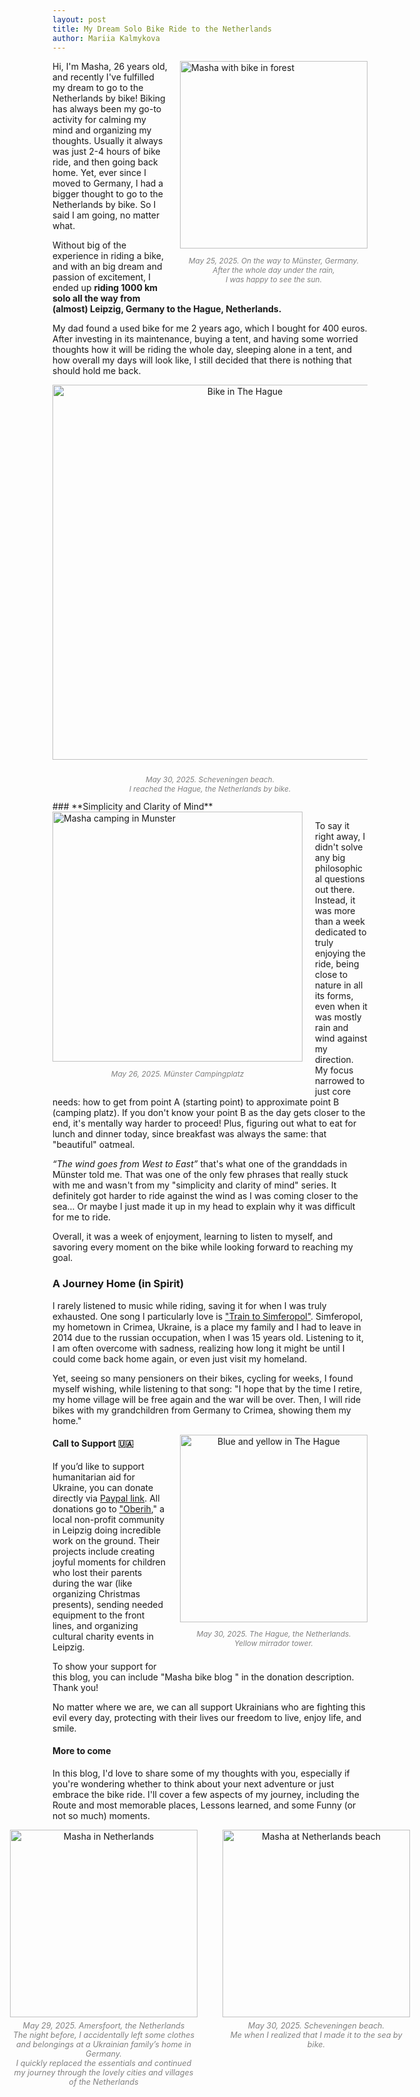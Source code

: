 ```yaml
---
layout: post
title: My Dream Solo Bike Ride to the Netherlands
author: Mariia Kalmykova
---
```


<div style="float:right; margin-left:20px; margin-bottom:10px;">
    <img src="/assets/masha_bike_forest.png" alt="Masha with bike in forest" width="300"/>
<p align="center" style="font-size:0.85em; color:gray;">
    <em>May 25, 2025. On the way to Münster, Germany.<br>
        After the whole day under the rain,<br>
         I was happy to see the sun.</em>
</p>
</div>

Hi, I'm Masha, 26 years old, and recently I've fulfilled my dream to go to the Netherlands by bike!
Biking has always been my go-to activity for calming my mind and organizing my thoughts.
Usually it always was just 2-4 hours of bike ride, and then going back home.
Yet, ever since I moved to Germany, I had a bigger thought to go to the Netherlands by bike.
So I said I am going, no matter what.

Without big of the experience in riding a bike, and with an big dream and passion of excitement, I ended up **riding 1000 km solo all the way from (almost) Leipzig, Germany to the Hague, Netherlands.**

My dad found a used bike for me 2 years ago, which I bought for 400 euros. After investing in its maintenance, buying a tent, and having some worried thoughts how it will be riding the whole day, sleeping alone in a tent, and how overall my days will look like, I still decided that there is nothing that should hold me back.

<p align="center">
    <img src="/assets/bike_in_Haague_edited.png" alt="Bike in The Hague" width="600" style="margin-bottom:10px;"/>
</p>
<p align="center" style="font-size:0.85em; color:gray;">
    <em>May 30, 2025. Scheveningen beach.<br>
    I reached the Hague, the Netherlands by bike.</em>
</p>
### **Simplicity and Clarity of Mind**

<div style="float:left; margin-right:20px; margin-bottom:10px;">
    <img src="/assets/camping_munster_edited.png" alt="Masha camping in Munster" width="400"/>
<p align="center" style="font-size:0.85em; color:gray;">
    <em>May 26, 2025. Münster Campingplatz</em>
    </p>
    </div>

To say it right away, I didn't solve any big philosophical questions out there. Instead, it was more than a week dedicated to truly enjoying the ride, being close to nature in all its forms, even when it was mostly rain and wind against my direction.
My focus narrowed to just core needs: how to get from point A (starting point) to approximate point B (camping platz). If you don't know your point B as the day gets closer to the end, it's mentally way harder to proceed! Plus, figuring out what to eat for lunch and dinner today, since breakfast was always the same: that "beautiful" oatmeal.

*“The wind goes from West to East”* that's what one of the granddads in Münster told me. That was one of the only few phrases that really stuck with me and wasn't from my "simplicity and clarity of mind" series. It definitely got harder to ride against the wind as I was coming closer to the sea... Or maybe I just made it up in my head to explain why it was difficult for me to ride.

Overall, it was a week of enjoyment, learning to listen to myself, and savoring every moment on the bike while looking forward to reaching my goal.

### **A Journey Home (in Spirit)**

I rarely listened to music while riding, saving it for when I was truly exhausted. One song I particularly love is ["Train to Simferopol"](https://www.youtube.com/watch?v=fYLpPg7DVZ4&list=RDfYLpPg7DVZ4&start_radio=1&ab_channel=Ukra%D1%97ner). Simferopol, my hometown in Crimea, Ukraine, is a place my family and I had to leave in 2014 due to the russian occupation, when I was 15 years old. Listening to it, I am often overcome with sadness, realizing how long it might be until I could come back home again, or even just visit my homeland.

Yet, seeing so many pensioners on their bikes, cycling for weeks, I found myself wishing, while listening to that song: "I hope that by the time I retire, my home village will be free again and the war will be over. Then, I will ride bikes with my grandchildren from Germany to Crimea, showing them my home."

<div style="float:right; margin-left:20px; margin-bottom:10px; text-align:center;">
    <img src="/assets/blue_yellow.png" alt="Blue and yellow in The Hague" width="300"/>
    <p align="center" style="font-size:0.85em; color:gray;">
       <em>May 30, 2025. The Hague, the Netherlands.<br>
         Yellow mirrador tower.</em>
           </p>
         </div>

#### **Call to Support 🇺🇦**

If you’d like to support humanitarian aid for Ukraine, you can donate directly via [Paypal link](https://paypal.me/ugloberih?country.x=DE&locale.x=de_D). All donations go to ["Oberih](https://m.facebook.com/p/Ukrainische-Gemeinschaft-Leipzig-Oberih-61555125334070/)," a local non-profit community in Leipzig doing incredible work on the ground. Their projects include creating joyful moments for children who lost their parents during the war (like organizing Christmas presents), sending needed equipment to the front lines, and organizing cultural charity events in Leipzig.

To show your support for this blog, you can include "Masha bike blog " in the donation description. Thank you!

No matter where we are, we can all support Ukrainians who are fighting this evil every day, protecting with their lives our freedom to live, enjoy life, and smile.

#### **More to come**

In this blog, I'd love to share some of my thoughts with you, especially if you're wondering whether to think about your next adventure or just embrace the bike ride. I'll cover a few aspects of my journey, including the Route and most memorable places, Lessons learned, and some Funny (or not so much) moments.

<div style="display: flex; gap: 40px; margin-bottom: 20px; justify-content: center;">
    <div style="flex: 1; text-align: center;">
        <img src="/assets/masha_netherlands.png" alt="Masha in Netherlands" width="300"/>
        <div style="font-size:0.9em; color:gray; margin-top:6px;">
            <em>May 29, 2025. Amersfoort, the Netherlands<br>
            The night before, I accidentally left some clothes and belongings
            at a Ukrainian family’s home in Germany.<br>
            I quickly replaced the essentials and continued my journey through
            the lovely cities and villages of the Netherlands</em>
        </div>
    </div>
    <div style="flex: 1; text-align: center;">
        <img src="/assets/masha_netherlands_beach.png" alt="Masha at Netherlands beach" width="300"/>
        <div style="font-size:0.9em; color:gray; margin-top:6px;">
            <em>May 30, 2025. Scheveningen beach.<br>
            Me when I realized that I made it to the sea by bike.</em>
        </div>
    </div>
</div>
